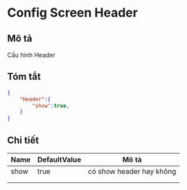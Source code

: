 # Config Screen Header

## Mô tả

Cấu hình Header

## Tóm tắt

```json
{
    "Header":{
        "show":true,
    }
}
```

## Chi tiết

| Name | DefaultValue | Mô tả                    |
| ---- | ------------ | ------------------------ |
| show | true         | có show header hay không |
|      |              |                          |
|      |              |                          |

